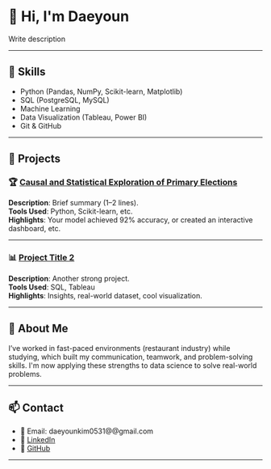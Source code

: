 # 👋 Hi, I'm Daeyoun

Write description

---

## 🧠 Skills

- Python (Pandas, NumPy, Scikit-learn, Matplotlib)
- SQL (PostgreSQL, MySQL)
- Machine Learning
- Data Visualization (Tableau, Power BI)
- Git & GitHub

---

## 📂 Projects

### 🏆 [Causal and Statistical Exploration of Primary Elections](https://github.com/daebro/daebro.github.io/tree/main/Causal%20and%20Statistical%20Exploration%20of%20Primary%20Elections)
**Description**: Brief summary (1–2 lines).  
**Tools Used**: Python, Scikit-learn, etc.  
**Highlights**: Your model achieved 92% accuracy, or created an interactive dashboard, etc.

---

### 📊 [Project Title 2](link-to-repo)
**Description**: Another strong project.  
**Tools Used**: SQL, Tableau  
**Highlights**: Insights, real-world dataset, cool visualization.

---

## 🧭 About Me

I’ve worked in fast-paced environments (restaurant industry) while studying, which built my communication, teamwork, and problem-solving skills. I'm now applying these strengths to data science to solve real-world problems.

---

## 📫 Contact

- 📧 Email: daeyounkim0531@@gmail.com
- 💼 [LinkedIn](https://linkedin.com/in/yourprofile)
- 🐍 [GitHub](https://github.com/daebro)

---
